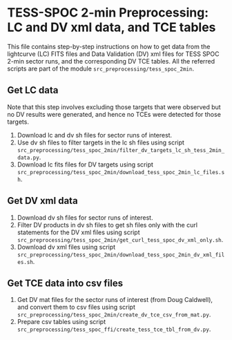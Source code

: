 # TESS-SPOC 2-min Preprocessing: LC and DV xml data, and TCE tables

This file contains step-by-step instructions on how to get data from the lightcurve (LC) FITS files and Data Validation 
(DV) xml files for TESS SPOC 2-min sector runs, and the corresponding DV TCE tables. All the referred scripts are part 
of the module `src_preprocessing/tess_spoc_2min`.

## Get LC data

Note that this step involves excluding those targets that were observed but no DV results were generated, and hence no 
TCEs were detected for those targets.

1. Download lc and dv sh files for sector runs of interest.
2. Use dv sh files to filter targets in the lc sh files using script 
`src_preprocessing/tess_spoc_2min/filter_dv_targets_lc_sh_tess_2min_data.py`.
3. Download lc fits files for DV targets using script 
`src_preprocessing/tess_spoc_2min/download_tess_spoc_2min_lc_files.sh`.

## Get DV xml data

1. Download dv sh files for sector runs of interest.
2. Filter DV products in dv sh files to get sh files only with the curl statements for the DV xml files using script 
`src_preprocessing/tess_spoc_2min/get_curl_tess_spoc_dv_xml_only.sh`.
3. Download dv xml files using script `src_preprocessing/tess_spoc_2min/download_tess_spoc_2min_dv_xml_files.sh`.


## Get TCE data into csv files

1. Get DV mat files for the sector runs of interest (from Doug Caldwell), and convert them to csv files using script 
  `src_preprocessing/tess_spoc_2min/create_dv_tce_csv_from_mat.py`.
2. Prepare csv tables using script `src_preprocessing/tess_spoc_ffi/create_tess_tce_tbl_from_dv.py`.
